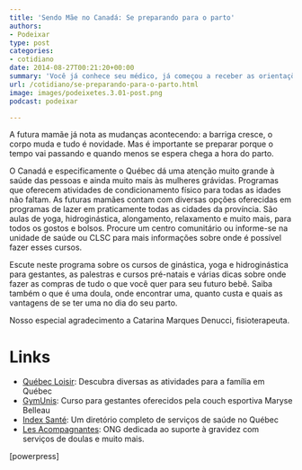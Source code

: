 ```yaml
---
title: 'Sendo Mãe no Canadá: Se preparando para o parto'
authors:
- Podeixar
type: post
categories:
- cotidiano
date: 2014-08-27T00:21:20+00:00
summary: 'Você já conhece seu médico, já começou a receber as orientações do centro de saúde e tudo corre conforme o esperado. A barriga vai crescendo e a futura mamãe se prepara para a chegada do seu  bebê canadense. Será que dá pra fazer ginástica, yoga, natação, meditação e coisas do gênero? O que é uma doula? É possível ter uma? E quando? E ainda: dicas sobre como fazer suas compras e ainda economizar!'
url: /cotidiano/se-preparando-para-o-parto.html
image: images/podeixetes.3.01-post.png
podcast: podeixar

---
```

A futura mamãe já nota as mudanças acontecendo: a barriga cresce, o corpo muda e tudo é novidade. Mas é importante se preparar porque o tempo vai passando e quando menos se espera chega a hora do parto.

O Canadá e especificamente o Québec dá uma atenção muito grande à saúde das pessoas e ainda muito mais às mulheres grávidas. Programas que oferecem atividades de condicionamento físico para todas as idades não faltam. As futuras mamães contam com diversas opções oferecidas em programas de lazer em praticamente todas as cidades da província. São aulas de yoga, hidroginástica, alongamento, relaxamento e muito mais, para todos os gostos e bolsos. Procure um centro comunitário ou informe-se na unidade de saúde ou CLSC para mais informações sobre onde é possível fazer esses cursos.

Escute neste programa sobre os cursos de ginástica, yoga e hidroginástica para gestantes, as palestras e cursos pré-natais e várias dicas sobre onde fazer as compras de tudo o que você quer para seu futuro bebê. Saiba também o que é uma doula, onde encontrar uma, quanto custa e quais as vantagens de se ter uma no dia do seu parto.

Nosso especial agradecimento a Catarina Marques Denucci, fisioterapeuta.

# Links

  * <a href="http://www.quebecloisirs.com/" target="_blank" rel="noopener">Québec Loisir</a>: Descubra diversas as atividades para a família em Québec
  * <a href="https://www.facebook.com/GymUnis/" target="_blank" rel="noopener">GymUnis</a>: Curso para gestantes oferecidos pela couch esportiva Maryse Belleau
  * <a href="http://www.indexsante.ca/" target="_blank" rel="noopener">Index Santé</a>: Um diretório completo de serviços de saúde no Québec
  * <a href="http://www.accompagnantes.qc.ca/" target="_blank" rel="noopener">Les Acompagnantes</a>: ONG dedicada ao suporte à gravidez com serviços de doulas e muito mais.

[powerpress]